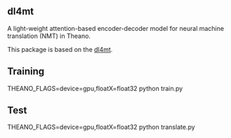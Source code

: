 dl4mt
-------
A light-weight attention-based encoder-decoder model for neural machine translation (NMT) in Theano.

This package is based on the [dl4mt](https://github.com/nyu-dl/dl4mt-tutorial).

## Training
THEANO_FLAGS=device=gpu,floatX=float32 python train.py 

## Test
THEANO_FLAGS=device=gpu,floatX=float32 python translate.py 

